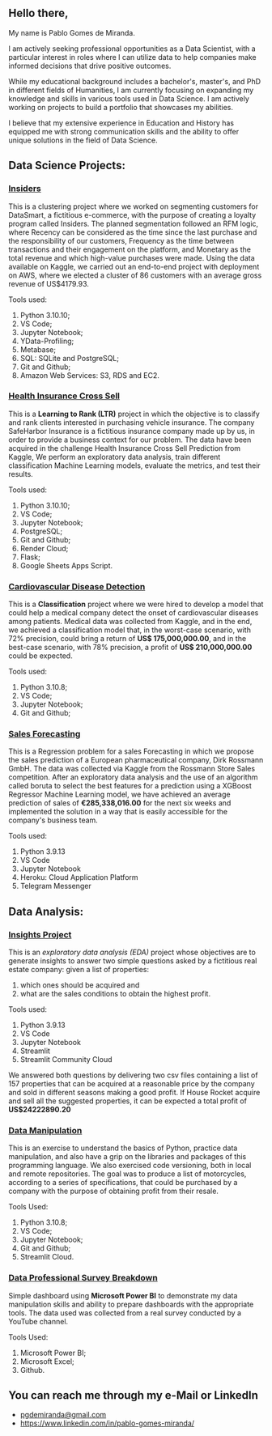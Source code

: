 ## Hello there,

My name is Pablo Gomes de Miranda.

I am actively seeking professional opportunities as a Data Scientist, with a particular interest in roles where I can utilize data to help companies make informed decisions that drive positive outcomes.

While my educational background includes a bachelor's, master's, and PhD in different fields of Humanities, I am currently focusing on expanding my knowledge and skills in various tools used in Data Science. I am actively working on projects to build a portfolio that showcases my abilities.

I believe that my extensive experience in Education and History has equipped me with strong communication skills and the ability to offer unique solutions in the field of Data Science.

## Data Science Projects:
### [Insiders](https://github.com/pgdemiranda/insiders)
This is a clustering project where we worked on segmenting customers for DataSmart, a fictitious e-commerce, with the purpose of creating a loyalty program called Insiders. The planned segmentation followed an RFM logic, where Recency can be considered as the time since the last purchase and the responsibility of our customers, Frequency as the time between transactions and their engagement on the platform, and Monetary as the total revenue and which high-value purchases were made. Using the data available on Kaggle, we carried out an end-to-end project with deployment on AWS, where we elected a cluster of 86 customers with an average gross revenue of US$4179.93.

Tools used:
1. Python 3.10.10;
2. VS Code;
3. Jupyter Notebook;
4. YData-Profiling;
5. Metabase;
6. SQL: SQLite and PostgreSQL;
7. Git and Github;
8. Amazon Web Services: S3, RDS and EC2.

### [Health Insurance Cross Sell](https://github.com/pgdemiranda/health_insurance-cs)
This is a **Learning to Rank (LTR)** project in which the objective is to classify and rank clients interested in purchasing vehicle insurance. The company SafeHarbor Insurance is a fictitious insurance company made up by us, in order to provide a business context for our problem. The data have been acquired in the challenge Health Insurance Cross Sell Prediction from Kaggle, We perform an exploratory data analysis, train different classification Machine Learning models, evaluate the metrics, and test their results.

Tools used:
1. Python 3.10.10;
2. VS Code;
3. Jupyter Notebook;
4. PostgreSQL;
5. Git and Github;
6. Render Cloud;
7. Flask;
8. Google Sheets Apps Script.

### [Cardiovascular Disease Detection](https://github.com/pgdemiranda/cardio_predictor)
This is a **Classification** project where we were hired to develop a model that could help a medical company detect the onset of cardiovascular diseases among patients. Medical data was collected from Kaggle, and in the end, we achieved a classification model that, in the worst-case scenario, with 72% precision, could bring a return of **US$ 175,000,000.00**, and in the best-case scenario, with 78% precision, a profit of **US$ 210,000,000.00** could be expected.

Tools used:
1. Python 3.10.8;
2. VS Code;
3. Jupyter Notebook;
4. Git and Github;

### [Sales Forecasting](https://github.com/pgdemiranda/rossmann-sales)
This is a Regression problem for a sales Forecasting in which we propose the sales prediction of a European pharmaceutical company, Dirk Rossmann GmbH. The data was collected via Kaggle from the Rossmann Store Sales competition. After an exploratory data analysis and the use of an algorithm called boruta to select the best features for a prediction using a XGBoost Regressor Machine Learning model, we have achieved an average prediction of sales of **€285,338,016.00** for the next six weeks and implemented the solution in a way that is easily accessible for the company's business team.

Tools used:
1. Python 3.9.13
2. VS Code
3. Jupyter Notebook
4. Heroku: Cloud Application Platform
5. Telegram Messenger

## Data Analysis:

### [Insights Project](https://github.com/pgdemiranda/house_rocket)
This is an *exploratory data analysis (EDA)* project whose objectives are to generate insights to answer two simple questions asked by 
a fictitious real estate company: given a list of properties:

1. which ones should be acquired and 
2. what are the sales conditions to obtain the highest profit.

Tools used:
1. Python 3.9.13
2. VS Code
3. Jupyter Notebook
4. Streamlit
5. Streamlit Community Cloud

We answered both questions by delivering two csv files containing a list of 157 properties that can be acquired at a reasonable price by the company and sold in different seasons making a good profit. If House Rocket acquire and sell all the suggested properties, it can be expected a total profit of **US$24222890.20**

### [Data Manipulation](https://github.com/pgdemiranda/data_motors)
This is an exercise to understand the basics of Python, practice data manipulation, and also have a grip on the libraries and packages of this programming language. We also exercised code versioning, both in local and remote repositories. The goal was to produce a list of motorcycles, according to a series of specifications, that could be purchased by a company with the purpose of obtaining profit from their resale.

Tools Used:
1. Python 3.10.8;
2. VS Code;
3. Jupyter Notebook;
4. Git and Github;
5. Streamlit Cloud.

### [Data Professional Survey Breakdown](https://github.com/pgdemiranda/da_data_survey)
Simple dashboard using **Microsoft Power BI** to demonstrate my data manipulation skills and ability to prepare dashboards with the appropriate tools. The data used was collected from a real survey conducted by a YouTube channel.

Tools Used:
1. Microsoft Power BI;
2. Microsoft Excel;
3. Github.

## You can reach me through my e-Mail or LinkedIn
- pgdemiranda@gmail.com
- https://www.linkedin.com/in/pablo-gomes-miranda/

